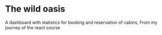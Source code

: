 # The wild oasis

A dashboard with statistics for booking and reservation of cabins, From my journey of the react course
